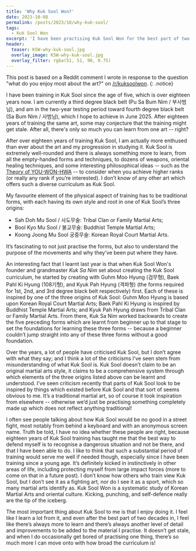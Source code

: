```yaml
---
title: 'Why Kuk Sool Won?'
date: 2023-10-08
permalink: /posts/2023/10/why-kuk-sool/
tags:
  - Kuk Sool Won
excerpt: 'I have been practising Kuk Sool Won for the best part of two decades. After such a substantial period of training the same art, some may conjecture that it might get stale -- because there’s only so much you can learn from one art, right?'
header:
  teaser: KSW-why-kuk-sool.jpg
  overlay_image: KSW-why-kuk-sool.jpg
  overlay_filter: rgba(51, 51, 90, 0.75)
---
```

This post is based on a Reddit comment I wrote in response to the question "what do you enjoy most about the art?" on [/r/kuksoolwon](https://www.reddit.com/r/kuksoolwon/).
{: .notice}

I have been training in Kuk Sool since the age of five, which is over eighteen years now. I am currently a third degree black belt (Pu Sa Bum Nim / 부사범님), and am in the two-year testing period toward fourth degree black belt (Sa Bum Nim / 사범님), which I hope to achieve in June 2025. After eighteen years of training the same art, some may conjecture that the training might get stale. After all, there's only so much you can learn from one art -- right?

After over eighteen years of training Kuk Sool, I am actually more enthused than ever about the art and my progression in studying it. Kuk Sool is extremely well-rounded and there is always something more to learn, from all the empty-handed forms and techniques, to dozens of weapons, oriental healing techniques, and some interesting philosophical ideas -- such as the [Theory of YOU-WON-HWA](/posts/2023/08/you-won-hwa/) -- to consider when you achieve higher ranks (or really any rank if you’re interested). I don’t know of any other art which offers such a diverse curriculum as Kuk Sool. 

My favourite element of the physical aspect of training has to be traditional forms, with each having its own style and root in one of Kuk Sool’s three origins:
- Sah Doh Mu Sool / 사도무술: Tribal Clan or Family Martial Arts; 
- Bool Kyo Mu Sool / 불교무술: Buddhist Temple Martial Arts;
- Koong Joong Mu Sool 궁중무술: Korean Royal Court Martial Arts. 

It’s fascinating to not just practise the forms, but also to understand the purpose of the movements and why they’ve been put where they have. 

An interesting fact that I learnt last year is that when Kuk Sool Won's founder and grandmaster *Kuk Sa Nim* set about creating the Kuk Sool curriculum, he started by creating with Guhm Moo Hyung (검무형), Baek Pahl Ki Hyung (108기형), and Kyuk Pah Hyung (격파형) (the forms required for 1st, 2nd, and 3rd degree black belt respectively) first. Each of these is inspired by one of the three origins of Kuk Sool: Guhm Moo Hyung is based upon Korean Royal Court Martial Arts; Baek Pahl Ki Hyung is inspired by Buddhist Temple Martial Arts; and Kyuk Pah Hyung draws from Tribal Clan or Family Martial Arts. From there, Kuk Sa Nim worked backwards to create the five preceding forms which are learnt from beginner up to that stage to set the foundations for learning these three forms -- because a beginner couldn’t jump straight into any of these three forms without a good foundation. 

Over the years, a lot of people have criticised Kuk Sool, but I don’t agree with what they say; and I think a lot of the criticisms I’ve seen stem from misunderstanding of what Kuk Sool is. Kuk Sool doesn’t claim to be an original martial arts style, it claims to be a comprehensive system through which elements of the three origins listed above can be learnt and understood. I’ve seen criticism recently that parts of Kuk Sool look to be inspired by things which existed before Kuk Sool and that sort of seems obvious to me. It’s a traditional martial art, so of course it took inspiration from elsewhere -- otherwise we’d just be practising something completely made up which does not reflect anything traditional!

I often see people talking about how Kuk Sool would be no good in a street fight, most notably from behind a keyboard and with an anonymous screen name. Truth be told, I have no idea whether these people are right, because eighteen years of Kuk Sool training has taught me that the best way to defend myself is to recognise a dangerous situation and not be there, and that I have been able to do. I like to think that such a substantial period of training would serve me well if needed though, especially since I have been training since a young age. It’s definitely kicked in instinctively in other areas of life, including protecting myself from large impact forces (more to come on that in a future post). I don’t know how others who train view Kuk Sool, but I don’t see it as a fighting art, nor do I see it as a sport, which so many martial arts identify as. Kuk Sool Won is a systematic study of Korean Martial Arts and oriental culture. Kicking, punching, and self-defence really are the tip of the iceberg. 

The most important thing about Kuk Sool to me is that I enjoy doing it. I feel like I learn a lot from it, and even after the best part of two decades in, I feel like there’s always more to learn and there’s always another level of detail and improvements to be added to the material I practise. It doesn’t get stale, and when I do occasionally get bored of practising one thing, there’s so much more I can move onto with how broad the curriculum is!